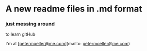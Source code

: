 # A new readme files in .md format

### just messing around
to learn gitHub

I'm at [petermoeller@me.com](mailto: petermoeller@me.com)
